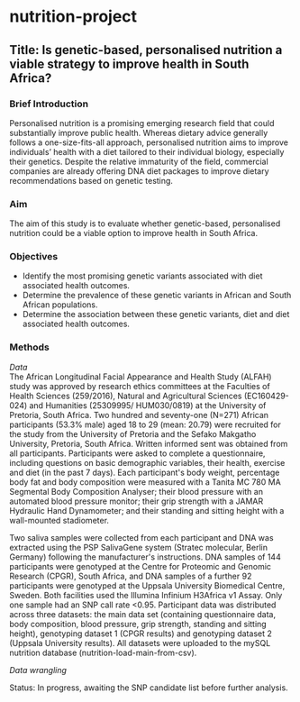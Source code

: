 # nutrition-project

## Title: Is genetic-based, personalised nutrition a viable strategy to improve health in South Africa?

### Brief Introduction
Personalised nutrition is a promising emerging research field that could substantially improve public health. Whereas dietary advice generally follows a one-size-fits-all approach, personalised nutrition aims to improve individuals’ health with a diet tailored to their individual biology, especially their genetics. Despite the relative immaturity of the field, commercial companies are already offering DNA diet packages to improve dietary recommendations based on genetic testing.

### Aim
The aim of this study is to evaluate whether genetic-based, personalised nutrition could be a viable option to improve health in South Africa.

### Objectives
* Identify the most promising genetic variants associated with diet associated health outcomes.
* Determine the prevalence of these genetic variants in African and South African populations.
* Determine the association between these genetic variants, diet and diet associated health outcomes.

### Methods
*Data*
<br>The African Longitudinal Facial Appearance and Health Study (ALFAH) study was approved by research ethics committees at the Faculties of Health Sciences (259/2016), Natural and Agricultural Sciences (EC160429-024) and Humanities (25309995/ HUM030/0819) at the University of Pretoria, South Africa. Two hundred and seventy-one (N=271) African participants (53.3% male) aged 18 to 29 (mean: 20.79) were recruited for the study from the University of Pretoria and the Sefako Makgatho University, Pretoria, South Africa. Written informed sent was obtained from all participants. Participants were asked to complete a questionnaire, including questions on basic demographic variables, their health, exercise and diet (in the past 7 days). Each participant's body weight, percentage body fat and body composition were measured with a Tanita MC 780 MA Segmental Body Composition Analyser; their blood pressure with an automated blood pressure monitor; their grip strength with a JAMAR Hydraulic Hand Dynamometer; and their standing and sitting height with a wall-mounted stadiometer. 

Two saliva samples were collected from each participant and DNA was extracted using the PSP SalivaGene system (Stratec molecular, Berlin Germany) following the manufacturer's instructions. DNA samples of 144 participants were genotyped at the Centre for Proteomic and Genomic Research (CPGR), South Africa, and DNA samples of a further 92 participants were genotyped at the Uppsala University Biomedical Centre, Sweden. Both facilities used the Illumina Infinium H3Africa v1 Assay. Only one sample had an SNP call rate <0.95. Participant data was distributed across three datasets: the main data set (containing questionnaire data, body composition, blood pressure, grip strength, standing and sitting height), genotyping dataset 1 (CPGR results) and genotyping dataset 2 (Uppsala University results). All datasets were uploaded to the mySQL nutrition database (nutrition-load-main-from-csv).

*Data wrangling*
<br>



Status: In progress, awaiting the SNP candidate list before further analysis.



